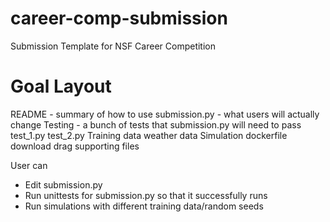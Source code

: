 # career-comp-submission
Submission Template for NSF Career Competition

# Goal Layout

README - summary of how to use
submission.py - what users will actually change
Testing - a bunch of tests that submission.py will need to pass
	test_1.py
	test_2.py 
Training data
	weather data
Simulation
	dockerfile
		download drag
	supporting files

User can
* Edit submission.py
* Run unittests for submission.py so that it successfully runs
* Run simulations with different training data/random seeds
